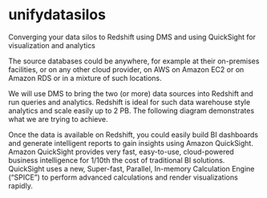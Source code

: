 # unifydatasilos
Converging your data silos to Redshift using DMS and using QuickSight for visualization and analytics

The source databases could be anywhere, for example at their on-premises facilities, or on any other cloud provider, on AWS on Amazon EC2 or on Amazon RDS or in a mixture of such locations.

We will use DMS to bring the two (or more) data sources into Redshift and run queries and analytics. Redshift is ideal for such data warehouse style analytics and scale easily up to 2 PB. The following diagram demonstrates what we are trying to achieve.

Once the data is available on Redshift, you could easily build BI dashboards and generate intelligent reports to gain insights using Amazon QuickSight. Amazon QuickSight provides very fast, easy-to-use, cloud-powered business intelligence for 1/10th the cost of traditional BI solutions. QuickSight uses a new, Super-fast, Parallel, In-memory Calculation Engine (“SPICE”) to perform advanced calculations and render visualizations rapidly. 
